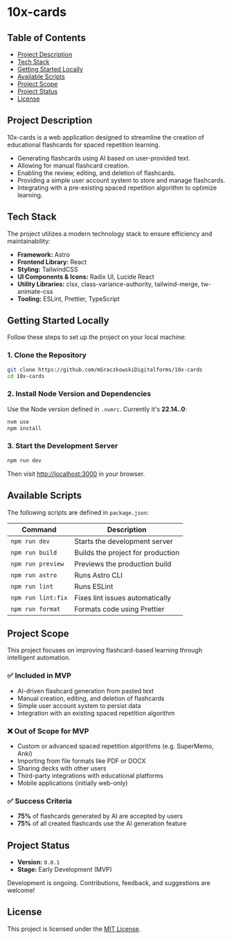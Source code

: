 # 10x-cards

## Table of Contents

- [Project Description](#project-description)
- [Tech Stack](#tech-stack)
- [Getting Started Locally](#getting-started-locally)
- [Available Scripts](#available-scripts)
- [Project Scope](#project-scope)
- [Project Status](#project-status)
- [License](#license)

## Project Description

10x-cards is a web application designed to streamline the creation of educational flashcards for spaced repetition learning.  
- Generating flashcards using AI based on user-provided text.
- Allowing for manual flashcard creation.
- Enabling the review, editing, and deletion of flashcards.
- Providing a simple user account system to store and manage flashcards.
- Integrating with a pre-existing spaced repetition algorithm to optimize learning.

## Tech Stack

The project utilizes a modern technology stack to ensure efficiency and maintainability:

- **Framework:** Astro
- **Frontend Library:** React
- **Styling:** TailwindCSS
- **UI Components & Icons:** Radix UI, Lucide React
- **Utility Libraries:** clsx, class-variance-authority, tailwind-merge, tw-animate-css
- **Tooling:** ESLint, Prettier, TypeScript

## Getting Started Locally

Follow these steps to set up the project on your local machine:

### 1. Clone the Repository

```sh
git clone https://github.com/mGraczkowskiDigitalforms/10x-cards
cd 10x-cards
```

### 2. Install Node Version and Dependencies

Use the Node version defined in `.nvmrc`. Currently it's **22.14..0**:

```sh
nvm use
npm install
```

### 3. Start the Development Server

```sh
npm run dev
```

Then visit [http://localhost:3000](http://localhost:3000) in your browser.

## Available Scripts

The following scripts are defined in `package.json`:

| Command             | Description                          |
|---------------------|--------------------------------------|
| `npm run dev`       | Starts the development server        |
| `npm run build`     | Builds the project for production    |
| `npm run preview`   | Previews the production build        |
| `npm run astro`     | Runs Astro CLI                       |
| `npm run lint`      | Runs ESLint                          |
| `npm run lint:fix`  | Fixes lint issues automatically      |
| `npm run format`    | Formats code using Prettier          |

## Project Scope

This project focuses on improving flashcard-based learning through intelligent automation.

### ✅ Included in MVP

- AI-driven flashcard generation from pasted text
- Manual creation, editing, and deletion of flashcards
- Simple user account system to persist data
- Integration with an existing spaced repetition algorithm

### ❌ Out of Scope for MVP

- Custom or advanced spaced repetition algorithms (e.g. SuperMemo, Anki)
- Importing from file formats like PDF or DOCX
- Sharing decks with other users
- Third-party integrations with educational platforms
- Mobile applications (initially web-only)

### ✅ Success Criteria

- **75%** of flashcards generated by AI are accepted by users
- **75%** of all created flashcards use the AI generation feature

## Project Status

- **Version:** `0.0.1`
- **Stage:** Early Development (MVP)

Development is ongoing. Contributions, feedback, and suggestions are welcome!

## License

This project is licensed under the [MIT License](LICENSE).

